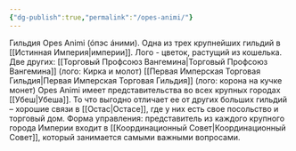 ```yaml
---
{"dg-publish":true,"permalink":"/opes-animi/"}
---
```


Гильдия Opes Animi (óпэс áними). Одна из трех крупнейших гильдий в [[Истинная Империя\|империи]]. Лого - цветок, растущий из кошелька. Две других: [[Торговый Профсоюз Вангемина\|Торговый Профсоюз Вангемина]] (лого: Кирка и молот) [[Первая Имперская Торговая Гильдия\|Первая Имперская Торговая Гильдия]] (лого: корона на кучке монет) Opes Animi имеет представительства во всех крупных городах [[Убеш\|Убеша]]. То что выгодно отличает ее от других больших гильдий – хорошие связи в [[Остас\|Остасе]], где у них есть свое посольство и торговый дом. Форма управления: представитель из каждого крупного города Империи входит в [[Координационный Совет\|Координационный Совет]], который занимается самыми важными вопросами.